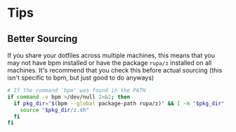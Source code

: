 # Tips

## Better Sourcing

If you share your dotfiles across multiple machines, this means that you may not have bpm installed or have the package `rupa/z` installed on all machines. It's recommend that you check this before actual sourcing (this isn't specific to bpm, but just good to do anyways)

```sh
# If the command 'bpm' was found in the PATH
if command -v bpm >/dev/null 2>&1; then
  if pkg_dir="$(bpm --global package-path rupa/z)" && [ -n "$pkg_dir" ]; then
    source "$pkg_dir/z.sh"
  fi
fi
```

